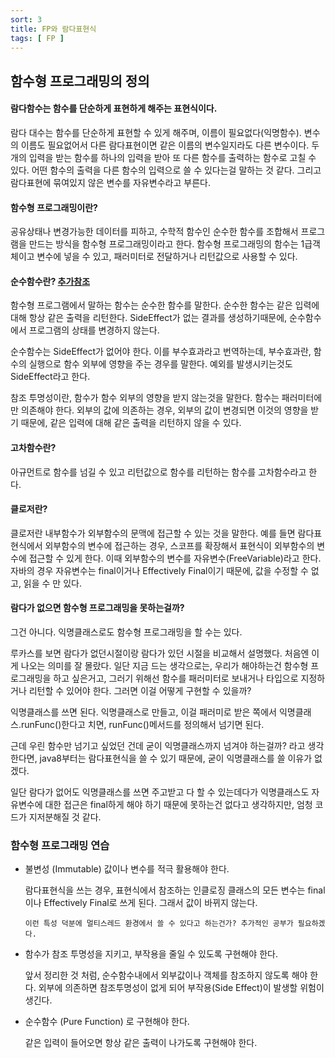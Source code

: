 ```yaml
---
sort: 3
title: FP와 람다표현식
tags: [ FP ]
---
```


## 함수형 프로그래밍의 정의

#### 람다함수는 함수를 단순하게 표현하게  해주는 표현식이다.

람다 대수는 함수를 단순하게 표현할 수 있게 해주며, 이름이 필요없다(익명함수). 변수의 이름도 필요없어서 다른 람다표현이면 같은 이름의 변수일지라도 다른 변수이다. 두개의 입력을 받는 함수를 하나의 입력을 받아 또 다른 함수를 출력하는 함수로 고칠 수 있다. 어떤 함수의 출력을 다른 함수의 입력으로 쓸 수 있다는걸 말하는 것 같다. 그리고 람다표현에 묶여있지 않은 변수를 자유변수라고 부른다.

#### 함수형 프로그래밍이란?

공유상태나 변경가능한 데이터를 피하고, 수학적 함수인 순수한 함수를 조합해서 프로그램을 만드는 방식을 함수형 프로그래밍이라고 한다.  함수형 프로그래밍의 함수는 1급객체이고 변수에 넣을 수 있고, 패러미터로 전달하거나 리턴값으로 사용할 수 있다.

#### 순수함수란? [추가참조](https://jinwooe.wordpress.com/2017/12/21/%EB%B6%80%EC%88%98-%ED%9A%A8%EA%B3%BC-side-effect-%EC%B0%B8%EC%A1%B0-%ED%88%AC%EB%AA%85%EC%84%B1-referential-transparency/)

함수형 프로그램에서 말하는 함수는 순수한 함수를 말한다. 순수한 함수는 같은 입력에 대해 항상 같은 출력을 리턴한다. SideEffect가 없는 결과를 생성하기때문에, 순수함수에서 프로그램의 상태를 변경하지 않는다.

순수함수는 SideEffect가 없어야 한다. 이를 부수효과라고 번역하는데, 부수효과란, 함수의 실행으로 함수 외부에 영향을 주는 경우를 말한다. 예외를 발생시키는것도 SideEffect라고 한다. 

참조 투명성이란, 함수가 함수 외부의 영향을 받지 않는것을 말한다. 함수는 패러미터에만 의존해야 한다. 외부의 값에 의존하는 경우, 외부의 값이 변경되면 이것의 영향을 받기 때문에, 같은 입력에 대해 같은 출력을 리턴하지 않을 수 있다.

#### 고차함수란?

아규먼트로 함수를 넘길 수 있고 리턴값으로 함수를 리턴하는 함수를 고차함수라고 한다.

#### 클로저란?

클로저란 내부함수가 외부함수의 문맥에 접근할 수 있는 것을 말한다. 예를 들면 람다표현식에서 외부함수의 변수에 접근하는 경우, 스코프를 확장해서 표현식이 외부함수의 변수에 접근할 수 있게 한다. 이때 외부함수의 변수를 자유변수(FreeVariable)라고 한다. 자바의 경우 자유변수는 final이거나 Effectively Final이기 때문에, 값을 수정할 수 없고, 읽을 수 만 있다.

#### 람다가 없으면 함수형 프로그래밍을 못하는걸까?

그건 아니다. 익명클래스로도 함수형 프로그래밍을 할 수는 있다.

루카스를 보면 람다가 없던시절이랑 람다가 있던 시절을 비교해서 설명했다. 처음엔 이게 나오는 의미를 잘 몰랐다. 일단 지금 드는 생각으로는, 우리가 해야하는건 함수형 프로그래밍을 하고 싶은거고, 그러기 위해선 함수를 패러미터로 보내거나 타입으로 지정하거나 리턴할 수 있어야 한다. 그러면 이걸 어떻게 구현할 수 있을까?

익명클래스를 쓰면 된다. 익명클래스로 만들고, 이걸 패러미로 받은 쪽에서 익명클래스.runFunc()한다고 치면, runFunc()메서드를 정의해서 넘기면 된다.

근데 우린 함수만 넘기고 싶었던 건데 굳이 익명클래스까지 넘겨야 하는걸까? 라고 생각한다면, java8부터는 람다표현식을 쓸 수 있기 때문에, 굳이 익명클래스를 쓸 이유가 없겠다.

일단 람다가 없어도 익명클래스를 쓰면 주고받고 다 할 수 있는데다가 익명클래스도 자유변수에 대한 접근은 final하게 해야 하기 때문에 못하는건 없다고 생각하지만, 엄청 코드가 지저분해질 것 같다.

### 함수형 프로그래밍 연습

- 불변성 (Immutable) 값이나 변수를 적극 활용해야 한다.

  람다표현식을 쓰는 경우, 표현식에서 참조하는 인클로징 클래스의 모든 변수는 final이나 Effectively Final로 쓰게 된다. 그래서 값이 바뀌지 않는다. 

  ```note
  이런 특성 덕분에 멀티스레드 환경에서 쓸 수 있다고 하는건가? 추가적인 공부가 필요하겠다.
  ```

- 함수가 참조 투명성을 지키고, 부작용을 줄일 수 있도록 구현해야 한다.

  앞서 정리한 것 처럼, 순수함수내에서 외부값이나 객체를 참조하지 않도록 해야 한다. 외부에 의존하면 참조투명성이 없게 되어 부작용(Side Effect)이 발생할 위험이 생긴다.

- 순수함수 (Pure Function) 로 구현해야 한다.

  같은 입력이 들어오면 항상 같은 출력이 나가도록 구현해야 한다.
